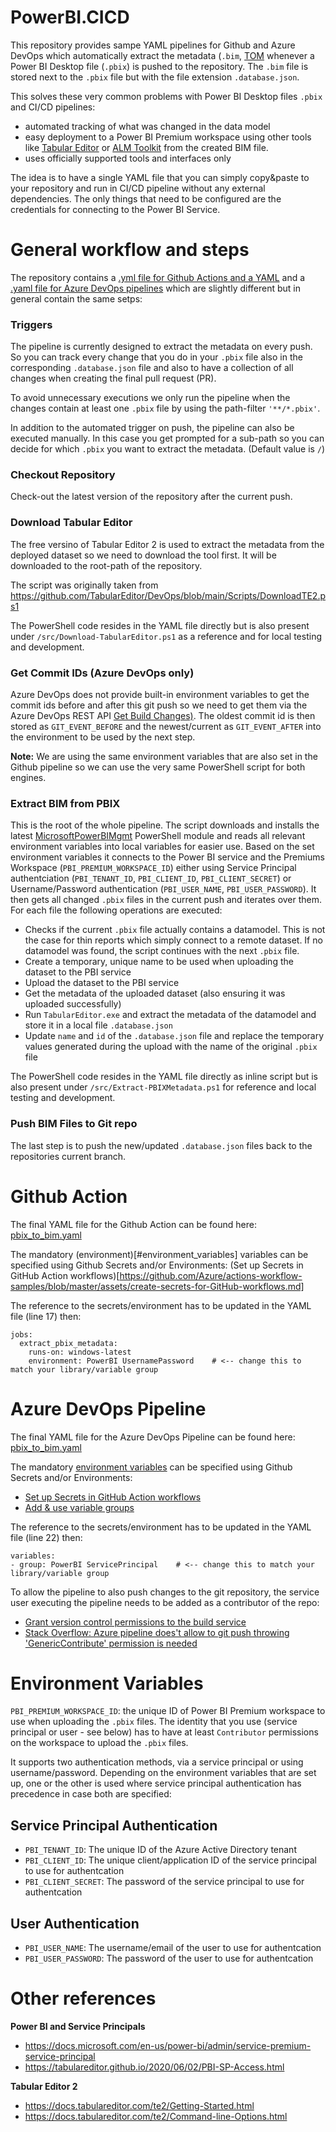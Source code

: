 # PowerBI.CICD
This repository provides sampe YAML pipelines for Github and Azure DevOps which automatically extract the metadata (`.bim`, [TOM](https://docs.microsoft.com/en-us/analysis-services/tom/introduction-to-the-tabular-object-model-tom-in-analysis-services-amo?view=asallproducts-allversions) whenever a Power BI Desktop file (`.pbix`) is pushed to the repository.
The `.bim` file is stored next to the `.pbix` file but with the file extension `.database.json`.

This solves these very common problems with Power BI Desktop files `.pbix` and CI/CD pipelines:
- automated tracking of what was changed in the data model
- easy deployment to a Power BI Premium workspace using other tools like [Tabular Editor](https://tabulareditor.com/) or [ALM Toolkit](http://alm-toolkit.com/) from the created BIM file.
- uses officially supported tools and interfaces only

The idea is to have a single YAML file that you can simply copy&paste to your repository and run in CI/CD pipeline without any external dependencies. The only things that need to be configured are the credentials for connecting to the Power BI Service.

# General workflow and steps
The repository contains a [.yml file for Github Actions and a YAML](.github/workflows/pbix_to_bim.yml) and a [.yaml file for Azure DevOps pipelines](Azure%20DevOps/pbix_to_bim.yaml) which are slightly different but in general contain the same setps:

### Triggers
The pipeline is currently designed to extract the metadata on every push. So you can track every change that you do in your `.pbix` file also in the corresponding `.database.json` file and also to have a collection of all changes when creating the final pull request (PR).

To avoid unnecessary executions we only run the pipeline when the changes contain at least one `.pbix` file by using the path-filter `'**/*.pbix'`.

In addition to the automated trigger on push, the pipeline can also be executed manually. In this case you get prompted for a sub-path so you can decide for which `.pbix` you want to extract the metadata. (Default value is `/`)

### Checkout Repository
Check-out the latest version of the repository after the current push.

### Download Tabular Editor
The free versino of Tabular Editor 2 is used to extract the metadata from the deployed dataset so we need to download the tool first. It will be downloaded to the root-path of the repository.

The script was originally taken from https://github.com/TabularEditor/DevOps/blob/main/Scripts/DownloadTE2.ps1

The PowerShell code resides in the YAML file directly but is also present under `/src/Download-TabularEditor.ps1` as a reference and for local testing and development.

### Get Commit IDs (Azure DevOps only)
Azure DevOps does not provide built-in environment variables to get the commit ids before and after this git push so we need to get them via the Azure DevOps REST API [Get Build Changes)](ttps://docs.microsoft.com/en-us/rest/api/azure/devops/build/builds/get-build-changes?view=azure-devops-rest-7.19). The oldest commit id is then stored as `GIT_EVENT_BEFORE` and the newest/current as `GIT_EVENT_AFTER` into the environment to be used by the next step.

**Note:** We are using the same environment variables that are also set in the Github pipeline so we can use the very same PowerShell script for both engines.

### Extract BIM from PBIX
This is the root of the whole pipeline. The script downloads and installs the latest [MicrosoftPowerBIMgmt](https://docs.microsoft.com/en-us/powershell/power-bi/overview?view=powerbi-ps9) PowerShell module and reads all relevant environment variables into local variables for easier use. Based on the set environment variables it connects to the Power BI service and the Premiums Workspace (`PBI_PREMIUM_WORKSPACE_ID`) either using Service Principal authentciation (`PBI_TENANT_ID`, `PBI_CLIENT_ID`, `PBI_CLIENT_SECRET`) or Username/Password authentication (`PBI_USER_NAME`, `PBI_USER_PASSWORD`).
It then gets all changed `.pbix` files in the current push and iterates over them. For each file the following operations are executed:
- Checks if the current `.pbix` file actually contains a datamodel. This is not the case for thin reports which simply connect to a remote dataset. If no datamodel was found, the script continues with the next `.pbix` file.
- Create a temporary, unique name to be used when uploading the dataset to the PBI service
- Upload the dataset to the PBI service
- Get the metadata of the uploaded dataset (also ensuring it was uploaded successfully)
- Run `TabularEditor.exe` and extract the metadata of the datamodel and store it in a local file `.database.json`
- Update `name` and `id` of the `.database.json` file and replace the temporary values generated during the upload with the name of the original `.pbix` file

The PowerShell code resides in the YAML file directly as inline script but is also present under `/src/Extract-PBIXMetadata.ps1` for reference and local testing and development.

### Push BIM Files to Git repo
The last step is to push the new/updated `.database.json` files back to the repositories current branch. 

# Github Action
The final YAML file for the Github Action can be found here: [pbix_to_bim.yaml](GitHub/pbix_to_bim.yaml)

The mandatory (environment)[#environment_variables] variables can be specified using Github Secrets and/or Environments: (Set up Secrets in GitHub Action workflows)[https://github.com/Azure/actions-workflow-samples/blob/master/assets/create-secrets-for-GitHub-workflows.md]

The reference to the secrets/environment has to be updated in the YAML file (line 17) then:
```
jobs:
  extract_pbix_metadata:
    runs-on: windows-latest
    environment: PowerBI UsernamePassword    # <-- change this to match your library/variable group
```

# Azure DevOps Pipeline
The final YAML file for the Azure DevOps Pipeline can be found here: [pbix_to_bim.yaml](Azure%20DevOps/pbix_to_bim.yaml)

The mandatory [environment variables](#environment_variables) can be specified using Github Secrets and/or Environments: 
- [Set up Secrets in GitHub Action workflows](https://github.com/Azure/actions-workflow-samples/blob/master/assets/create-secrets-for-GitHub-workflows.md)
- [Add & use variable groups](https://docs.microsoft.com/en-us/azure/devops/pipelines/library/variable-groups?view=azure-devops&tabs=yaml#create-a-variable-group)

The reference to the secrets/environment has to be updated in the YAML file (line 22) then:
```
variables:
- group: PowerBI ServicePrincipal    # <-- change this to match your library/variable group
```

To allow the pipeline to also push changes to the git repository, the service user executing the pipeline needs to be added as a contributor of the repo:
- [Grant version control permissions to the build service](https://docs.microsoft.com/en-us/azure/devops/pipelines/scripts/git-commands?view=azure-devops&tabs=yaml#grant-version-control-permissions-to-the-build-service)
- [Stack Overflow: Azure pipeline does't allow to git push throwing 'GenericContribute' permission is needed](https://stackoverflow.com/questions/56541458/azure-pipeline-doest-allow-to-git-push-throwing-genericcontribute-permission)


# Environment Variables
`PBI_PREMIUM_WORKSPACE_ID`: the unique ID of Power BI Premium workspace to use when uploading the `.pbix` files.
The identity that you use (service principal or user - see below) has to have at least `Contributor` permissions on the workspace to upload the `.pbix` files.

It supports two authentication methods, via a service principal or using username/password.
Depending on the environment variables that are set up, one or the other is used where service principal authentication has precedence in case both are specified:

## Service Principal Authentication
- `PBI_TENANT_ID`: The unique ID of the Azure Active Directory tenant
- `PBI_CLIENT_ID`: The unique client/application ID of the service principal to use for authentcation
- `PBI_CLIENT_SECRET`: The password of the service principal to use for authentcation

## User Authentication
- `PBI_USER_NAME`: The username/email of the user to use for authentcation
- `PBI_USER_PASSWORD`: The password of the user to use for authentcation


# Other references 
**Power BI and Service Principals**
- https://docs.microsoft.com/en-us/power-bi/admin/service-premium-service-principal
- https://tabulareditor.github.io/2020/06/02/PBI-SP-Access.html

**Tabular Editor 2**
- https://docs.tabulareditor.com/te2/Getting-Started.html
- https://docs.tabulareditor.com/te2/Command-line-Options.html